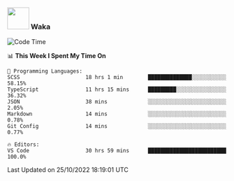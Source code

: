 ### <img src="https://media.giphy.com/media/VgCDAzcKvsR6OM0uWg/giphy.gif" width="50"> Waka

  <!--START_SECTION:waka-->
![Code Time](http://img.shields.io/badge/Code%20Time-988%20hrs%2040%20mins-blue)

📊 **This Week I Spent My Time On** 

```text
💬 Programming Languages: 
SCSS                     18 hrs 1 min        ██████████████░░░░░░░░░░░   58.15% 
TypeScript               11 hrs 15 mins      █████████░░░░░░░░░░░░░░░░   36.32% 
JSON                     38 mins             ░░░░░░░░░░░░░░░░░░░░░░░░░   2.05% 
Markdown                 14 mins             ░░░░░░░░░░░░░░░░░░░░░░░░░   0.78% 
Git Config               14 mins             ░░░░░░░░░░░░░░░░░░░░░░░░░   0.77%

🔥 Editors: 
VS Code                  30 hrs 59 mins      █████████████████████████   100.0%

```


 Last Updated on 25/10/2022 18:19:01 UTC
<!--END_SECTION:waka-->
